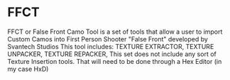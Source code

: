 # FFCT
FFCT or False Front Camo Tool is a set of tools that allow a user to import Custom Camos into First Person Shooter "False Front" developed by Svantech Studios
This tool includes:
TEXTURE EXTRACTOR,
TEXTURE UNPACKER,
TEXTURE REPACKER,
This set does not include any sort of Texture Insertion tools. That will need to be done through a Hex Editor (in my case HxD)
